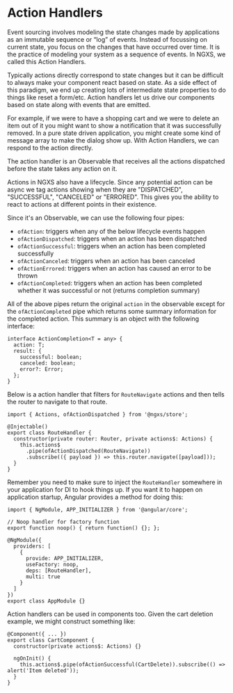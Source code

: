 # Action Handlers

Event sourcing involves modeling the state changes made by applications as an immutable sequence or “log” of events.
Instead of focussing on current state, you focus on the changes that have occurred over time. It is the practice of
modeling your system as a sequence of events. In NGXS, we called this Action Handlers.

Typically actions directly correspond to state changes but it can be difficult to always make your component react
based on state. As a side effect of this paradigm, we end up creating lots of intermediate state properties
to do things like reset a form/etc. Action handlers let us drive our components based on state along with events
that are emitted.

For example, if we were to have a shopping cart and we were to delete an item out of it you might want to show
a notification that it was successfully removed. In a pure state driven application, you might create some kind
of message array to make the dialog show up. With Action Handlers, we can respond to the action directly.

The action handler is an Observable that receives all the actions dispatched before the state takes any action on it.

Actions in NGXS also have a lifecycle. Since any potential action can be async we tag actions showing when they are "DISPATCHED", "SUCCESSFUL", "CANCELED" or "ERRORED". This gives you the ability to react to actions at different points in their existence.

Since it's an Observable, we can use the following four pipes:

* `ofAction`: triggers when any of the below lifecycle events happen
* `ofActionDispatched`: triggers when an action has been dispatched
* `ofActionSuccessful`: triggers when an action has been completed successfully
* `ofActionCanceled`: triggers when an action has been canceled
* `ofActionErrored`: triggers when an action has caused an error to be thrown
* `ofActionCompleted`: triggers when an action has been completed whether it was successful or not (returns completion summary)

All of the above pipes return the original `action` in the observable except for the `ofActionCompleted` pipe which returns some summary information for the completed action. This summary is an object with the following interface:
```TS
interface ActionCompletion<T = any> {
  action: T;
  result: {
    successful: boolean;
    canceled: boolean;
    error?: Error;
  };
}
```

Below is a action handler that filters for `RouteNavigate` actions and then tells the router to navigate to that
route.

```TS
import { Actions, ofActionDispatched } from '@ngxs/store';

@Injectable()
export class RouteHandler {
  constructor(private router: Router, private actions$: Actions) {
    this.actions$
      .pipe(ofActionDispatched(RouteNavigate))
      .subscribe(({ payload }) => this.router.navigate([payload]));
  }
}
```

Remember you need to make sure to inject the `RouteHandler` somewhere in your application for DI to hook things up. If
you want it to happen on application startup, Angular provides a method for doing this:

```TS
import { NgModule, APP_INITIALIZER } from '@angular/core';

// Noop handler for factory function
export function noop() { return function() {}; };

@NgModule({
  providers: [
    {
      provide: APP_INITIALIZER,
      useFactory: noop,
      deps: [RouteHandler],
      multi: true
    }
  ]
})
export class AppModule {}
```

Action handlers can be used in components too. Given the cart deletion example, we might construct something like:

```TS
@Component({ ... })
export class CartComponent {
  constructor(private actions$: Actions) {}

  ngOnInit() {
    this.actions$.pipe(ofActionSuccessful(CartDelete)).subscribe(() => alert('Item deleted'));
  }
}
```
